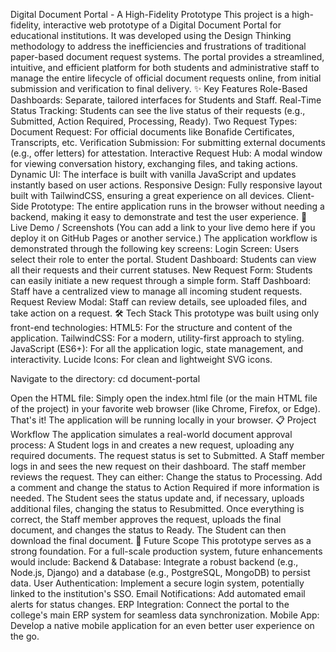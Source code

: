 Digital Document Portal - A High-Fidelity Prototype
This project is a high-fidelity, interactive web prototype of a Digital Document Portal for educational institutions. It was developed using the Design Thinking methodology to address the inefficiencies and frustrations of traditional paper-based document request systems.
The portal provides a streamlined, intuitive, and efficient platform for both students and administrative staff to manage the entire lifecycle of official document requests online, from initial submission and verification to final delivery.
✨ Key Features
Role-Based Dashboards: Separate, tailored interfaces for Students and Staff.
Real-Time Status Tracking: Students can see the live status of their requests (e.g., Submitted, Action Required, Processing, Ready).
Two Request Types:
Document Request: For official documents like Bonafide Certificates, Transcripts, etc.
Verification Submission: For submitting external documents (e.g., offer letters) for attestation.
Interactive Request Hub: A modal window for viewing conversation history, exchanging files, and taking actions.
Dynamic UI: The interface is built with vanilla JavaScript and updates instantly based on user actions.
Responsive Design: Fully responsive layout built with TailwindCSS, ensuring a great experience on all devices.
Client-Side Prototype: The entire application runs in the browser without needing a backend, making it easy to demonstrate and test the user experience.
🚀 Live Demo / Screenshots
(You can add a link to your live demo here if you deploy it on GitHub Pages or another service.)
The application workflow is demonstrated through the following key screens:
Login Screen: Users select their role to enter the portal.
Student Dashboard: Students can view all their requests and their current statuses.
New Request Form: Students can easily initiate a new request through a simple form.
Staff Dashboard: Staff have a centralized view to manage all incoming student requests.
Request Review Modal: Staff can review details, see uploaded files, and take action on a request.
🛠️ Tech Stack
This prototype was built using only front-end technologies:
HTML5: For the structure and content of the application.
TailwindCSS: For a modern, utility-first approach to styling.
JavaScript (ES6+): For all the application logic, state management, and interactivity.
Lucide Icons: For clean and lightweight SVG icons.


Navigate to the directory:
cd document-portal


Open the HTML file:
Simply open the index.html file (or the main HTML file of the project) in your favorite web browser (like Chrome, Firefox, or Edge).
That's it! The application will be running locally in your browser.
📋 Project Workflow
The application simulates a real-world document approval process:
A Student logs in and creates a new request, uploading any required documents. The request status is set to Submitted.
A Staff member logs in and sees the new request on their dashboard.
The staff member reviews the request. They can either:
Change the status to Processing.
Add a comment and change the status to Action Required if more information is needed.
The Student sees the status update and, if necessary, uploads additional files, changing the status to Resubmitted.
Once everything is correct, the Staff member approves the request, uploads the final document, and changes the status to Ready.
The Student can then download the final document.
🔮 Future Scope
This prototype serves as a strong foundation. For a full-scale production system, future enhancements would include:
Backend & Database: Integrate a robust backend (e.g., Node.js, Django) and a database (e.g., PostgreSQL, MongoDB) to persist data.
User Authentication: Implement a secure login system, potentially linked to the institution's SSO.
Email Notifications: Add automated email alerts for status changes.
ERP Integration: Connect the portal to the college's main ERP system for seamless data synchronization.
Mobile App: Develop a native mobile application for an even better user experience on the go.


